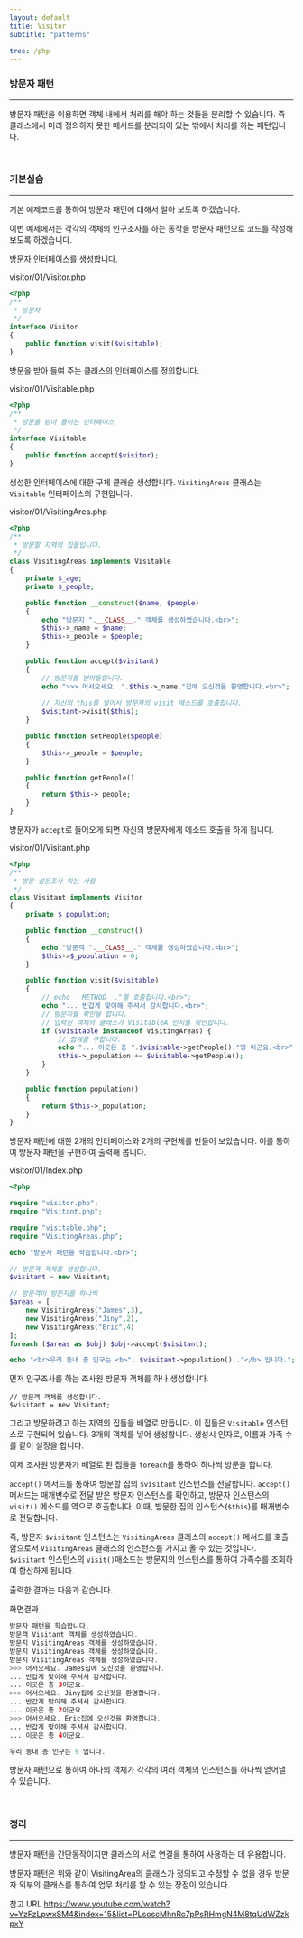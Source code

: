 ```yaml
---
layout: default
title: Visitor
subtitle: "patterns"

tree: /php
---
```


### 방문자 패턴
---

방문자 패턴을 이용하면 객체 내에서 처리를 해야 하는 것들을 분리할 수 있습니다. 
즉 클래스에서 미리 정의하지 못한 메서드를 분리되어 있는 밖에서 처리를 하는 패턴입니다.

<br>

### 기본실습
---
기본 예제코드를 통하여 방문자 패턴에 대해서 알아 보도록 하겠습니다.

이번 예제에서는 각각의 객체의 인구조사를 하는 동작을 방문자 패턴으로 코드를 작성해 보도록 하겠습니다.

방문자 인터페이스를 생성합니다.

visitor/01/Visitor.php
```php
<?php
/**
 * 방문자
 */
interface Visitor
{
    public function visit($visitable);
}
```

방문을 받아 들여 주는 클래스의 인터페이스를 정의합니다.

visitor/01/Visitable.php
```php
<?php
/**
 * 방문을 받아 들이는 인터페이스
 */
interface Visitable
{
    public function accept($visitor);
}
```

생성한 인터페이스에 대한 구체 클래슬 생성합니다.
`VisitingAreas` 클래스는 `Visitable` 인터페이스의 구현입니다.

visitor/01/VisitingArea.php
```php
<?php
/**
 * 방문할 지역의 집들입니다.
 */
class VisitingAreas implements Visitable
{
    private $_age;
    private $_people;

    public function __construct($name, $people)
    {
        echo "방문지 ".__CLASS__." 객체를 생성하였습니다.<br>";
        $this->_name = $name;
        $this->_people = $people;
    }

    public function accept($visitant)
    {
        // 방문자를 받아들입니다.
        echo ">>> 어서오세요. ".$this->_name."집에 오신것을 환영합니다.<br>";
        
        // 자신의 this를 넣어서 방문자의 visit 메소드를 호출합니다.
        $visitant->visit($this);
    }

    public function setPeople($people)
    {
        $this->_people = $people;
    }

    public function getPeople()
    {
        return $this->_people;
    }
}
```

방문자가 `accept`로 들어오게 되면 자신의 방문자에게 메소드 호출을 하게 됩니다.

visitor/01/Visitant.php
```php
<?php
/**
 * 방문 설문조사 하는 사람
 */
class Visitant implements Visitor
{
    private $_population;

    public function __construct()
    {
        echo "방문객 ".__CLASS__." 객체를 생성하였습니다.<br>";
        $this->$_population = 0;
    }

    public function visit($visitable)
    {
        // echo __METHOD__."를 호출합니다.<br>";
        echo "... 반갑게 맞이해 주셔서 감사합니다.<br>";
        // 방문자를 확인을 합니다.
        // 입력된 객체의 클래스가 VisitableA 인지를 확인합니다.
        if ($visitable instanceof VisitingAreas) {
            // 합계를 구합니다.
            echo "... 이곳은 총 ".$visitable->getPeople()."명 이군요.<br>";
            $this->_population += $visitable->getPeople();
        }
    }

    public function population()
    {
        return $this->_population;
    }
}
```

방문자 패턴에 대한 2개의 인터페이스와 2개의 구현체를 만들어 보았습니다. 이를 통하여 방문자 패턴을 구현하여 출력해 봅니다.

visitor/01/Index.php
```php
<?php

require "visitor.php";
require "Visitant.php";

require "visitable.php";
require "VisitingAreas.php";

echo "방문자 패턴을 학습합니다.<br>";

// 방문객 객체를 생성합니다.
$visitant = new Visitant;

// 방문객이 방문지를 하나씩 
$areas = [
    new VisitingAreas("James",3),
    new VisitingAreas("Jiny",2),
    new VisitingAreas("Eric",4)
];
foreach ($areas as $obj) $obj->accept($visitant);

echo "<br>우리 동내 총 인구는 <b>". $visitant->population() ."</b> 입니다.";
```

먼저 인구조사를 하는 조사원 방문자 객체를 하나 생성합니다. 
```
// 방문객 객체를 생성합니다.
$visitant = new Visitant;
```

그리고 방문하려고 하는 지역의 집들을 배열로 만듭니다. 이 집들은 `Visitable` 인스턴스로 구현되어 있습니다.
3개의 객체를 넣어 생성합니다. 생성시 인자로, 이름과 가족 수를 같이 설정을 합니다.

이제 조사원 방문자가 배열로 된 집들을 `foreach`를 통하여 하나씩 방문을 합니다.

`accept()` 메서드를 통하여 방문할 집의 `$visitant` 인스턴스를 전달합니다. `accept()` 메서드는 매개변수로 전달 받은 방문자 인스턴스를 확인하고, 방문자 인스턴스의 `visit()` 메소드를 역으로 호출합니다. 이때, 방문한 집의 인스턴스(`$this`)를 매개변수로 전달합니다.

즉, 방문자 `$visitant` 인스턴스는 `VisitingAreas` 클래스의 `accept()` 메서드를 호출함으로서 `VisitingAreas` 클래스의 인스턴스를 가지고 올 수 있는 것입니다.
`$visitant` 인스턴스의 `visit()`매소드는 방문지의 인스턴스를 통하여 가족수를 조회하여 합산하게 됩니다.

출력한 결과는 다음과 같습니다.

화면결과
```php
방문자 패턴을 학습합니다.
방문객 Visitant 객체를 생성하였습니다.
방문지 VisitingAreas 객체를 생성하였습니다.
방문지 VisitingAreas 객체를 생성하였습니다.
방문지 VisitingAreas 객체를 생성하였습니다.
>>> 어서오세요. James집에 오신것을 환영합니다.
... 반갑게 맞이해 주셔서 감사합니다.
... 이곳은 총 3이군요.
>>> 어서오세요. Jiny집에 오신것을 환영합니다.
... 반갑게 맞이해 주셔서 감사합니다.
... 이곳은 총 2이군요.
>>> 어서오세요. Eric집에 오신것을 환영합니다.
... 반갑게 맞이해 주셔서 감사합니다.
... 이곳은 총 4이군요.

우리 동내 총 인구는 9 입니다.
```

방문자 패턴으로 통하여 하나의 객체가 각각의 여러 객체의 인스턴스를 하나씩 얻어낼 수 있습니다. 

<br>

### 정리
---
방문자 패턴을 간단동작이지만 클래스의 서로 연결을 통하여 사용하는 데 유용합니다.

방문자 패턴은 위와 같이 VisitingArea의 클래스가 정의되고 수정할 수 없을 경우 방문자 외부의 클래스를 통하여 업무 처리를 할 수 있는 장점이 있습니다.


참고 URL
https://www.youtube.com/watch?v=YzFzLpwxSM4&index=15&list=PLsoscMhnRc7pPsRHmgN4M8tqUdWZzkpxY


